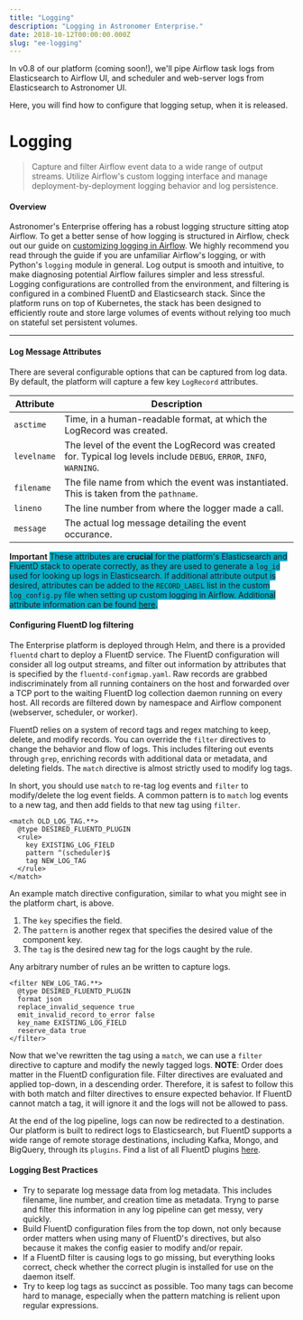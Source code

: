 ```yaml
---
title: "Logging"
description: "Logging in Astronomer Enterprise."
date: 2018-10-12T00:00:00.000Z
slug: "ee-logging"
---
```


In v0.8 of our platform (coming soon!), we'll pipe Airflow task logs from Elasticsearch to Airflow UI, and scheduler and web-server logs from Elasticsearch to Astronomer UI.

Here, you will find how to configure that logging setup, when it is released.

# Logging

> Capture and filter Airflow event data to a wide range of output streams. Utilize Airflow's custom logging interface and manage deployment-by-deployment logging behavior and log persistence.

#### Overview
Astronomer's Enterprise offering has a robust logging structure sitting atop Airflow. To get a better sense of how logging is structured in Airflow, check out our guide on [customizing logging in Airflow](https://www.astronomer.io/guides/logging/). We highly recommend you read through the guide if you are unfamiliar Airflow's logging, or with Python's `logging` module in general. Log output is smooth and intuitive, to make diagnosing potential Airflow failures simpler and less stressful. Logging configurations are controlled from the environment, and filtering is configured in a combined FluentD and Elasticsearch stack. Since the platform runs on top of Kubernetes, the stack has been designed to efficiently route and store large volumes of events without relying too much on stateful set persistent volumes.

***
#### Log Message Attributes
There are several configurable options that can be captured from log data. By default, the platform will capture a few key `LogRecord` attributes.

| Attribute   | Description                                                                                                           |
|-------------|-----------------------------------------------------------------------------------------------------------------------|
| `asctime`   | Time, in a human-readable format, at which the LogRecord was created.                                                 |
| `levelname` | The level of the event the LogRecord was created for. Typical log levels include `DEBUG`, `ERROR`, `INFO`, `WARNING`. |
| `filename`  | The file name from which the event was instantiated. This is taken from the `pathname`.                               |
| `lineno`    | The line number from where the logger made a call.                                                                    |
| `message`   | The actual log message detailing the event occurance.
**Important**
<span style="background-color: #09acc6">These attributes are **crucial** for the platform's Elasticsearch and FluentD stack to operate correctly, as they are used to generate a `log_id` used for looking up logs in Elasticsearch. If additional attribute output is desired, attributes can be added to the `RECORD_LABEL` list in the custom `log_config.py` file when setting up custom logging in Airflow. Additional attribute information can be found [here](https://docs.python.org/3/library/logging.html#logrecord-attributes).</span>

#### Configuring FluentD log filtering
The Enterprise platform is deployed through Helm, and there is a provided `fluentd` chart to deploy a FluentD service. The FluentD configuration will consider all log output streams, and filter out information by attributes that is specified by the `fluentd-configmap.yaml`. Raw records are grabbed indiscriminately from all running containers on the host and forwarded over a TCP port to the waiting FluentD log collection daemon running on every host. All records are filtered down by namespace and Airflow component (webserver, scheduler, or worker).

FluentD relies on a system of record tags and regex matching to keep, delete, and modify records. You can override the `filter` directives to change the behavior and flow of logs. This includes filtering out events through `grep`, enriching records with additional data or metadata, and deleting fields. The `match` directive is almost strictly used to modify log tags.

In short, you should use `match` to re-tag log events and `filter` to modify/delete the log event fields. A common pattern is to `match` log events to a new tag, and then add fields to that new tag using `filter`.

```
<match OLD_LOG_TAG.**>
  @type DESIRED_FLUENTD_PLUGIN
  <rule>
    key EXISTING_LOG_FIELD
    pattern ^(scheduler)$
    tag NEW_LOG_TAG
  </rule>
</match>
```
An example match directive configuration, similar to what you might see in the platform chart, is above.
1. The `key` specifies the field.
2. The `pattern` is another regex that specifies the desired value of the component key.
3. The `tag` is the desired new tag for the logs caught by the rule.

Any arbitrary number of rules an be written to capture logs.

```
<filter NEW_LOG_TAG.**>
  @type DESIRED_FLUENTD_PLUGIN
  format json
  replace_invalid_sequence true
  emit_invalid_record_to_error false
  key_name EXISTING_LOG_FIELD
  reserve_data true
</filter>
```
Now that we've rewritten the tag using a `match`, we can use a `filter` directive to capture and modify the newly tagged logs.
**NOTE**: Order does matter in the FluentD configuration file. Filter directives are evaluated and applied top-down, in a descending order. Therefore, it is safest to follow this with both match and filter directives to ensure expected behavior. If FluentD cannot match a tag, it will ignore it and the logs will not be allowed to pass.

At the end of the log pipeline, logs can now be redirected to a destination. Our platform is built to redirect logs to Elasticsearch, but FluentD supports a wide range of remote storage destinations, including Kafka, Mongo, and BigQuery, through its `plugins`. Find a list of all FluentD plugins [here](https://www.fluentd.org/plugins/all).

#### Logging Best Practices
* Try to separate log message data from log metadata. This includes filename, line number, and creation time as metadata. Tryng to parse and filter this information in any log pipeline can get messy, very quickly.
* Build FluentD configuration files from the top down, not only because order matters when using many of FluentD's directives, but also because it makes the config easier to modify and/or repair.
* If a FluentD filter is causing logs to go missing, but everything looks correct, check whether the correct plugin is installed for use on the daemon itself.
* Try to keep log tags as succinct as possible. Too many tags can become hard to manage, especially when the pattern matching is relient upon regular expressions.
